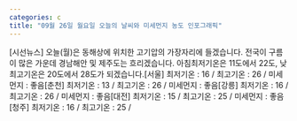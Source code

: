 ```yaml
---
categories: c
title: "09월 26일 월요일 오늘의 날씨와 미세먼지 농도 인포그래픽"
---
```

[시선뉴스] 오늘(월)은 동해상에 위치한 고기압의 가장자리에 들겠습니다. 전국이 구름이 많은 가운데 경남해안 및 제주도는 흐리겠습니다. 아침최저기온은 11도에서 22도, 낮 최고기온은 20도에서 28도가 되겠습니다.[서울] 최저기온 : 16 / 최고기온 : 26 / 미세먼지 : 좋음[춘천] 최저기온 : 13 / 최고기온 : 26 / 미세먼지 : 좋음[강릉] 최저기온 : 16 / 최고기온 : 26 / 미세먼지 : 좋음[대전] 최저기온 : 15 / 최고기온 : 25 / 미세먼지 : 좋음[청주] 최저기온 : 16 / 최고기온 : 25 /
